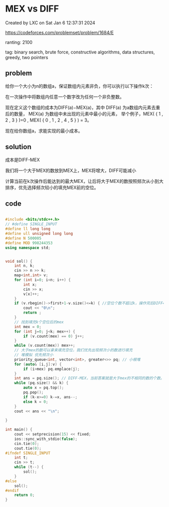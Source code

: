 # MEX vs DIFF

Created by LXC on Sat Jan  6 12:37:31 2024

https://codeforces.com/problemset/problem/1684/E

ranting: 2100

tag: binary search, brute force, constructive algorithms, data structures, greedy, two pointers

## problem

给你一个大小为n的数组a，保证数组内元素非负，你可以执行以下操作k次：

在一次操作中将数组内任意一个数字改为任何一个非负整数。

现在定义这个数组的成本为DIFF(a)−MEX(a)，其中 DIFF(a) 为a数组内元素去重后的数量，  MEX(a) 为数组中未出现的元素中最小的元素，
举个例子，MEX( { 1 , 2 , 3 } )=0 , MEX( { 0 , 1 , 2 , 4 , 5 } ) = 3。

现在给你数组a，求能实现的最小成本。

## solution

成本是DIFF-MEX

我们将一个大于MEX的数放到MEX上，MEX将增大，DIFF可能减小

计算当前在k次操作后能达到的最大MEX，让后将大于MEX的数按照频次从小到大排序，优先选择频次较小的填充MEX前的空位。

## code

``` cpp

#include <bits/stdc++.h>
// #define SINGLE_INPUT
#define ll long long
#define ull unsigned long long
#define N 500005
#define MOD 998244353
using namespace std;


void sol() {
    int n, k;
    cin >> n >> k;
    map<int,int> v;
    for (int i=0; i<n; i++) {
        int x;
        cin >> x;
        v[x]++;
    }
    if (v.rbegin()->first+1-v.size()<=k) { //空位个数不超过k，操作完后DIFF=MEX
        cout << "0\n";
        return ;
    }
    // 找到填充k个空位后的mex
    int mex = 0;
    for (int j=0; j<k; mex++) {
        if (v.count(mex) == 0) j++;
    }
    while (v.count(mex)) mex++;
    // 大于mex的数可以拿来填充空位，我们优先出现频次小的数进行填充
    // 堆模拟 优先频次小
    priority_queue<int, vector<int>, greater<>> pq; // 小根堆
    for (auto& [i,j]:v) {
        if (i>mex) pq.emplace(j);
    }
    int ans = pq.size(); // DIFF-MEX，当前答案就是大于mex的不相同的数的个数。
    while (pq.size() && k) {
        auto x = pq.top();
        pq.pop();
        if (k-x>=0) k-=x, ans--;
        else k = 0;
    }
    cout << ans << "\n";
    
}

int main() {
    cout << setprecision(15) << fixed;
    ios::sync_with_stdio(false);
    cin.tie(0);
    cout.tie(0);
#ifndef SINGLE_INPUT
    int t;
    cin >> t;
    while (t--) {
        sol();
    }
#else
    sol();
#endif
    return 0;
}
```
